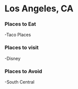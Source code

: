 # Los Angeles, CA

### Places to Eat
-Taco Places
 ### Places to visit
 -Disney
 ### Places to Avoid
 -South Central
